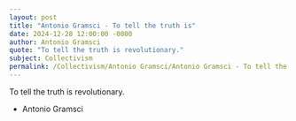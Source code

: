 ```yaml
---
layout: post
title: "Antonio Gramsci - To tell the truth is"
date: 2024-12-28 12:00:00 -0000
author: Antonio Gramsci
quote: "To tell the truth is revolutionary."
subject: Collectivism
permalink: /Collectivism/Antonio Gramsci/Antonio Gramsci - To tell the truth is
---
```


To tell the truth is revolutionary.

- Antonio Gramsci
